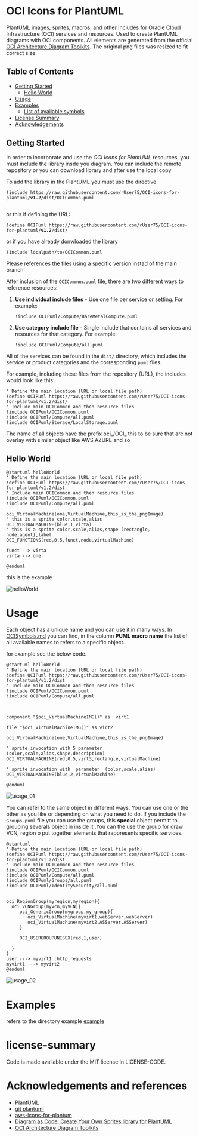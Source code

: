 
# OCI Icons for PlantUML

PlantUML images, sprites, macros, and other includes for Oracle Cloud Infrastructure (OCI) services and resources.
Used to create PlantUML diagrams with OCI components.
All elements are generated from the official [OCI Architecture Diagram Toolkits](https://docs.oracle.com/en-us/iaas/Content/General/Reference/graphicsfordiagrams.htm).
The original png files was resized to fit correct size.

## Table of Contents

<!-- toc -->

- [Getting Started](#getting-started)
  - [Hello World](#hello-world)
- [Usage](#Usage)
- [Examples](#examples)
  - [List of available symbols](OCISymbols.md)
- [License Summary](#license-summary)
- [Acknowledgements](#acknowledgements)

<!-- tocstop -->

## Getting Started

In order to incorporate and use the _OCI Icons for PlantUML_ resources, you must include the library insde you diagram.
You can include the remote repository or you can download library and after use the local copy

To add the library in the PlantUML you must use the directive

<pre><code>!include https://raw.githubusercontent.com/rUser75/OCI-icons-for-plantuml/<b>v1.2</b>/dist/OCICommon.puml
  
</code></pre>

or this if defining the URL:

<pre><code>!define OCIPuml https://raw.githubusercontent.com/rUser75/OCI-icons-for-plantuml/<b>v1.2</b>/dist/
</code></pre>

or if you have already donwloaded the library
```
!include localpath/to/OCICommon.puml
```

Please references the files using a specific version instad of the main branch

After inclusion of the `OCICommon.puml` file, there are two different ways to reference resources:

1. **Use individual include files** - Use one file per service or setting. For example:

   `!include OCIPuml/Compute/BareMetalCompute.puml`

1. **Use category include file** - Single include that contains all services and resources for that category. For example:

   `!include OCIPuml/Compute/all.puml`

All of the services can be found in the `dist/` directory, which includes the service or product categories and the corresponding `puml` files.

For example, including these files from the repository (URL), the includes would look like this:

```
' Define the main location (URL or local file path)
!define OCIPuml https://raw.githubusercontent.com/rUser75/OCI-icons-for-plantuml/v1.2/dist/
' Include main OCICommon and then resource files
!include OCIPuml/OCICommon.puml
!include OCIPuml/Compute/all.puml
!include OCIPuml/Storage/LocalStorage.puml
```

The name of all objects have the prefix oci_/OCI_ this to be sure that are not overlay with similar object like AWS,AZURE and so

## Hello World
```
@startuml helloWorld
' Define the main location (URL or local file path)
!define OCIPuml https://raw.githubusercontent.com/rUser75/OCI-icons-for-plantuml/v1.2/dist
' Include main OCICommon and then resource files
!include OCIPuml/OCICommon.puml
!include OCIPuml/Compute/all.puml

oci_VirtualMachine(one,VirtualMachine,this_is_the_pngImage)
' this is a sprite color,scale,alias
OCI_VIRTUALMACHINE(blue,1,virta)
' this is a sprite color,scale,alias,shape (rectangle, node,agent),label
OCI_FUNCTIONS(red,0.5,funct,node,virtualMachine)

funct --> virta
virta --> one

@enduml
```
this is the example

![helloWorld](https://raw.githubusercontent.com/rUser75/OCI-icons-for-plantuml/main/example/helloWorld.png)

# Usage 

Each object has a unique  name and you can use it in many ways.
In [OCISymbols.md](OCISymbols.md) you can find, in the column **PUML macro name** the list of all available names to refers to a specific object.

for example see the below code.

```
@startuml helloWorld
' Define the main location (URL or local file path)
!define OCIPuml https://raw.githubusercontent.com/rUser75/OCI-icons-for-plantuml/v1.2/dist
' Include main OCICommon and then resource files
!include OCIPuml/OCICommon.puml
!include OCIPuml/Compute/all.puml



component "$oci_VirtualMachineIMG()" as  virt1

file "$oci_VirtualMachineIMG()" as virt2 

oci_VirtualMachine(one,VirtualMachine,this_is_the_pngImage)

' sprite invocation with 5 parameter  (color,scale,alias,shape,description)
OCI_VIRTUALMACHINE(red,0.5,virt3,rectangle,virtualMachine)

' sprite invocation with  parameter  (color,scale,alias)
OCI_VIRTUALMACHINE(blue,2,virtualMachine)

@enduml
```


![usage_01](https://raw.githubusercontent.com/rUser75/OCI-icons-for-plantuml/main/example/usage_01.png)

You can refer to the same object in different ways. You can use one or the other as you like or depending on what you need to do.
If you include the `Groups.puml` file you can use the groups, this **special** object permitt to grouping severals object in inside it .You can the use the   group for  draw VCN, region o put together elements that rappresents  specific services.

```
@startuml
' Define the main location (URL or local file path)
!define OCIPuml https://raw.githubusercontent.com/rUser75/OCI-icons-for-plantuml/v1.2/dist
' Include main OCICommon and then resource files
!include OCIPuml/OCICommon.puml
!include OCIPuml/Compute/all.puml
!include OCIPuml/Groups/all.puml
!include OCIPuml/IdentitySecurity/all.puml


oci_RegionGroup(myregion,myregion){
  oci_VCNGroup(myvcn,myVCN){
     oci_GenericGroup(mygroup,my_group){
        oci_VirtualMachine(myvirt1,webServer,webServer)
        oci_VirtualMachine(myvirt2,ASServer,ASServer)
     }

     OCI_USERGROUPUNISEX(red,1,user)
     
  }
}
user ---> myvirt1 :http_requests
myvirt1 ---> myvirt2
@enduml
```

![usage_02](https://raw.githubusercontent.com/rUser75/OCI-icons-for-plantuml/main/example/usage_02.png)

# Examples 
refers to the directory example [example](example)

# license-summary
 Code is made available under the MIT license in LICENSE-CODE.

# Acknowledgements and references
 
- [PlantUML](http://plantuml.com/index)
- [git plantuml](https://github.com/plantuml)
- [aws-icons-for-plantum](https://github.com/awslabs/aws-icons-for-plantum)
- [Diagram as Code: Create Your Own Sprites library for PlantUML](https://itnext.io/diagram-as-code-create-your-own-sprites-library-for-plantuml-f8cffb83b038)
- [OCI Architecture Diagram Toolkits](https://docs.oracle.com/en-us/iaas/Content/General/Reference/graphicsfordiagrams.htm)


 

